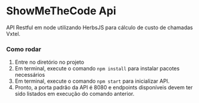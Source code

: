 # ShowMeTheCode Api

API Restful em node utilizando HerbsJS para cálculo de custo de chamadas Vxtel.

### Como rodar

1. Entre no diretório no projeto
2. Em terminal, execute o comando `npm install` para instalar pacotes necessários
3. Em terminal, execute o comando `npm start` para inicializar API.
4. Pronto, a porta padrão da API é 8080 e endpoints disponíveis devem ter sido listados em execução do comando anterior.

